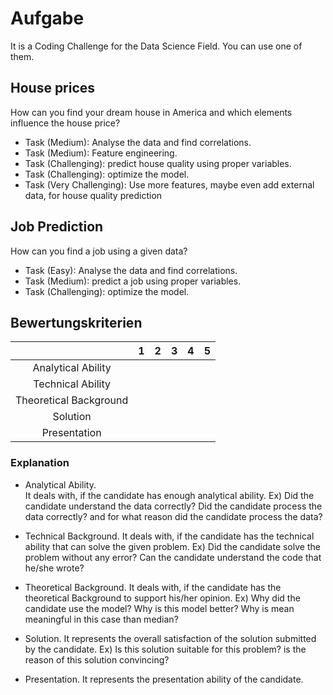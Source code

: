 # Aufgabe
It is a Coding Challenge for the Data Science Field. You can use one of them.

## House prices
How can you find your dream house in America and which elements influence the house price?  

* Task (Medium): Analyse the data and find correlations. 
* Task (Medium): Feature engineering.
* Task (Challenging): predict house quality using proper variables.
* Task (Challenging): optimize the model.
* Task (Very Challenging): Use more features, maybe even add external data, for house quality prediction

## Job Prediction
How can you find a job using a given data?

* Task (Easy): Analyse the data and find correlations.
* Task (Medium): predict a job using proper variables.
* Task (Challenging): optimize the model.


## Bewertungskriterien
|                        	| 1 	| 2 	| 3 	| 4 	| 5 	|
|:----------------------:	|:-:	|:-:	|:-:	|:-:	|:-:	|
|     Analytical Ability 	|   	|   	|   	|   	|   	|
|    Technical Ability   	|   	|   	|   	|   	|   	|
| Theoretical Background 	|   	|   	|   	|   	|   	|
|        Solution        	|   	|   	|   	|   	|   	|
|      Presentation      	|   	|   	|   	|   	|   	|

### Explanation

* Analytical Ability.  
It deals with, if the candidate has enough analytical ability. Ex) Did the candidate understand the data correctly? Did the candidate process the data correctly? and for what reason did the candidate process the data? 

* Technical Background. 
It deals with, if the candidate has the technical ability that can solve the given problem. Ex) Did the candidate solve the problem without any error? Can the candidate understand the code that he/she wrote? 

* Theoretical Background. 
It deals with, if the candidate has the theoretical Background to support his/her opinion. Ex) Why did the candidate use the model? Why is this model better? Why is mean meaningful in this case than median?

* Solution. 
It represents the overall satisfaction of the solution submitted by the candidate. Ex) Is this solution suitable for this problem? is the reason of this solution convincing?

* Presentation. 
It represents the presentation ability of the candidate. 
